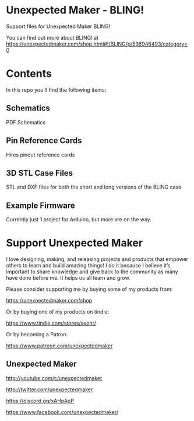 # Unexpected Maker -  BLING!

Support files for Unexpected Maker BLING!

You can find out more about BLING! at https://unexpectedmaker.com/shop.html#!/BLING/p/596946493/category=0

# Contents
In this repo you'll find the following items:

## Schematics
PDF Schematics

## Pin Reference Cards
Hires pinout reference cards

## 3D STL Case Files
STL and DXF files for both the short and long versions of the BLING case

## Example Firmware
Currently just 1 project for Arduino, but more are on the way.


# Support Unexpected Maker

I love designing, making, and releasing projects and products that empower others to learn and build amazing things! I do it because I believe it’s important to share knowledge and give back to the community as many have done before me. It helps us all learn and grow.

Please consider supporting me by buying some of my products from:

https://unexpectedmaker.com/shop

Or by buying one of my products on tindie:

https://www.tindie.com/stores/seonr/

Or by becoming a Patron:

https://www.patreon.com/unexpectedmaker


## Unexpected Maker
http://youtube.com/c/unexpectedmaker

http://twitter.com/unexpectedmaker

https://discord.gg/xAHpApP

https://www.facebook.com/unexpectedmaker/
